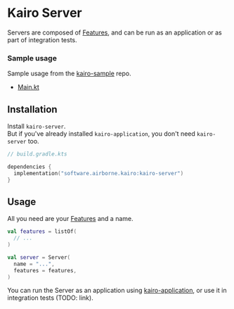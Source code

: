 # Kairo Server

Servers are composed of [Features](../kairo-feature),
and can be run as an application or as part of integration tests.

### Sample usage

Sample usage from the [kairo-sample](https://github.com/hudson155/kairo-sample) repo.

- [Main.kt](https://github.com/hudson155/kairo-sample/blob/main/src/main/kotlin/kairoSample/Main.kt)

## Installation

Install `kairo-server`.\
But if you've already installed `kairo-application`,
you don't need `kairo-server` too.

```kotlin
// build.gradle.kts

dependencies {
  implementation("software.airborne.kairo:kairo-server")
}
```

## Usage

All you need are your [Features](../kairo-feature) and a name.

```kotlin
val features = listOf(
  // ...
)

val server = Server(
  name = "...",
  features = features,
)
```

You can run the Server as an application using [kairo-application](../kairo-application),
or use it in integration tests (TODO: link).
